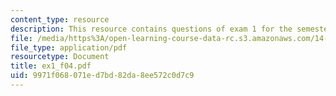 ```yaml
---
content_type: resource
description: This resource contains questions of exam 1 for the semester, fall 2004.
file: /media/https%3A/open-learning-course-data-rc.s3.amazonaws.com/14-30-introduction-to-statistical-method-in-economics-spring-2006/9971f068071ed7bd82da8ee572c0d7c9_ex1_f04.pdf
file_type: application/pdf
resourcetype: Document
title: ex1_f04.pdf
uid: 9971f068-071e-d7bd-82da-8ee572c0d7c9
---
```

